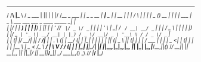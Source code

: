    __  __  ____   ___ ____  _  _     _  __              _               _____          _        _ _        _    _ _   ____  _       _     _         ____                                   _   
  / /__\ \|___ \ / _ \___ \| || |   | |/ /__ _  ___  __| |_   _ _ __   | ____|__ _ ___| |_ __ _| | |      / \  | | | |  _ \(_) __ _| |__ | |_ ___  |  _ \ ___  ___  ___ _ ____   _____  __| |  
 | |/ __| | __) | | | |__) | || |_  | ' // _` |/ _ \/ _` | | | | '_ \  |  _| / _` / __| __/ _` | | |     / _ \ | | | | |_) | |/ _` | '_ \| __/ __| | |_) / _ \/ __|/ _ \ '__\ \ / / _ \/ _` |  
 | | (__| |/ __/| |_| / __/|__   _| | . \ (_| |  __/ (_| | |_| | | | | | |__| (_| \__ \ || (_| | | |_   / ___ \| | | |  _ <| | (_| | | | | |_\__ \ |  _ <  __/\__ \  __/ |   \ V /  __/ (_| |_ 
 | |\___| |_____|\___/_____|  |_|   |_|\_\__,_|\___|\__,_|\__, |_| |_| |_____\__,_|___/\__\__,_|_|_(_) /_/   \_\_|_| |_| \_\_|\__, |_| |_|\__|___/ |_| \_\___||___/\___|_|    \_/ \___|\__,_(_)
  \_\  /_/                                                |___/                                                               |___/                                                            
